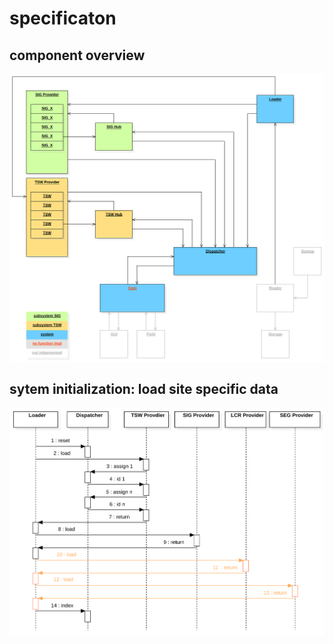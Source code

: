 # specificaton

## component overview
<div style="background-color:#FFF;">
<img src="doc/overview.svg" alt="Component Overview">
</div>

## sytem initialization: load site specific data
<div style="background-color:#FFF;">
<img src="doc/load.svg" alt="Component Overview">
</div>
